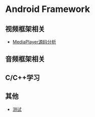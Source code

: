 # Android Framework

## 视频框架相关
- [MediaPlayer源码分析](_posts/MediaPlayer源码分析.md)

## 音频框架相关

## C/C++学习

## 其他
- [测试](_posts/测试.md)

